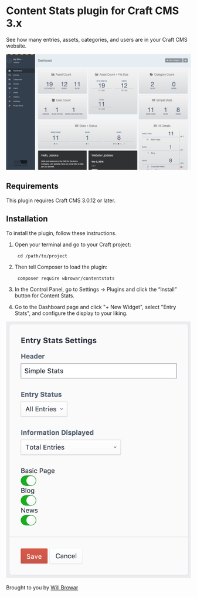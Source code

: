 # Content Stats plugin for Craft CMS 3.x

See how many entries, assets, categories, and users are in your Craft CMS website.

![Screenshot](resources/img/contentstats-entry-count.png)

## Requirements

This plugin requires Craft CMS 3.0.12 or later.

## Installation

To install the plugin, follow these instructions.

1. Open your terminal and go to your Craft project:

        cd /path/to/project

2. Then tell Composer to load the plugin:

        composer require wbrowar/contentstats

3. In the Control Panel, go to Settings → Plugins and click the “Install” button for Content Stats.

4. Go to the Dashboard page and click "+ New Widget", select "Entry Stats", and configure the display to your liking.

![Screenshot](resources/img/contentstats-entry-count-settings.png)

Brought to you by [Will Browar](http://wbrowar.com)
